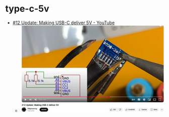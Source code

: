 type-c-5v
=========
- [#12 Update: Making USB-C deliver 5V - YouTube](https://www.youtube.com/watch?v=_ZPFp-FdBVY)
  - ![](./type%20c%205v.jpg)
